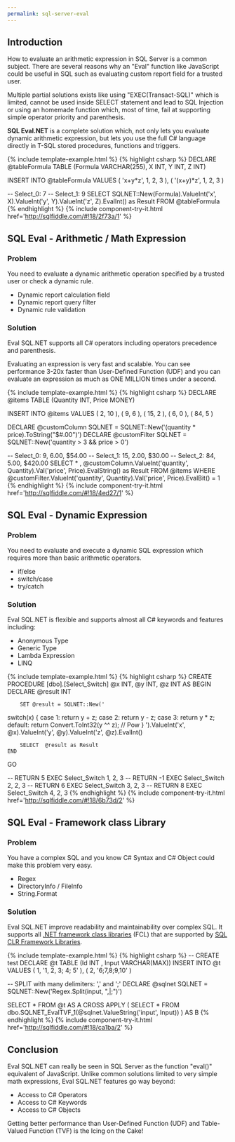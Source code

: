 ```yaml
---
permalink: sql-server-eval
---
```

## Introduction

How to evaluate an arithmetic expression in SQL Server is a common subject. There are several reasons why an "Eval" function like JavaScript could be useful in SQL such as evaluating custom report field for a trusted user.

Multiple partial solutions exists like using "EXEC(Transact-SQL)" which is limited, cannot be used inside SELECT statement and lead to SQL Injection or using an homemade function which, most of time, fail at supporting simple operator priority and parenthesis.

**SQL Eval.NET** is a complete solution which, not only lets you evaluate dynamic arithmetic expression, but lets you use the full C# language directly in T-SQL stored procedures, functions and triggers.

{% include template-example.html %} 
{% highlight csharp %}
DECLARE @tableFormula TABLE (Formula VARCHAR(255), X INT, Y INT, Z INT)

INSERT  INTO @tableFormula
VALUES  ( 'x+y*z', 1, 2, 3 ),
        ( '(x+y)*z', 1, 2, 3 )

-- Select_0: 7
-- Select_1: 9
SELECT  SQLNET::New(Formula).ValueInt('x', X).ValueInt('y', Y).ValueInt('z', Z).EvalInt() as Result
FROM    @tableFormula
{% endhighlight %}
{% include component-try-it.html href='http://sqlfiddle.com/#!18/2f73a/1' %}

## SQL Eval - Arithmetic / Math Expression

### Problem

You need to evaluate a dynamic arithmetic operation specified by a trusted user or check a dynamic rule.

 - Dynamic report calculation field
 - Dynamic report query filter
 - Dynamic rule validation

### Solution

Eval SQL.NET supports all C# operators including operators precedence and parenthesis.

Evaluating an expression is very fast and scalable. You can see performance 3-20x faster than User-Defined Function (UDF) and you can evaluate an expression as much as ONE MILLION times under a second.

{% include template-example.html %} 
{% highlight csharp %}
DECLARE @items TABLE (Quantity INT, Price MONEY)

INSERT  INTO @items
VALUES  ( 2, 10 ),
        ( 9, 6 ),
        ( 15, 2 ),
        ( 6, 0 ),
        ( 84, 5 )

DECLARE @customColumn SQLNET = SQLNET::New('(quantity * price).ToString("$#.00")')
DECLARE @customFilter SQLNET = SQLNET::New('quantity > 3 && price > 0')

-- Select_0: 9, 6.00, $54.00
-- Select_1: 15, 2.00, $30.00
-- Select_2: 84, 5.00, $420.00
SELECT  * ,
        @customColumn.ValueInt('quantity', Quantity).Val('price', Price).EvalString() as Result
FROM    @items
WHERE   @customFilter.ValueInt('quantity', Quantity).Val('price', Price).EvalBit() = 1
{% endhighlight %}
{% include component-try-it.html href='http://sqlfiddle.com/#!18/4ed27/1' %}

## SQL Eval - Dynamic Expression

### Problem

You need to evaluate and execute a dynamic SQL expression which requires more than basic arithmetic operators.

 - if/else
 - switch/case
 - try/catch

### Solution

Eval SQL.NET is flexible and supports almost all C# keywords and features including:

 - Anonymous Type
 - Generic Type
 - Lambda Expression
 - LINQ

{% include template-example.html %} 
{% highlight csharp %}
CREATE PROCEDURE [dbo].[Select_Switch] @x INT, @y INT, @z INT
AS
    BEGIN
        DECLARE @result INT

        SET @result = SQLNET::New('
switch(x)
{
	case 1: return y + z;
	case 2: return y - z;
	case 3: return y * z;
	default: return Convert.ToInt32(y ^^ z); // Pow
}
   ').ValueInt('x', @x).ValueInt('y', @y).ValueInt('z', @z).EvalInt()

        SELECT  @result as Result
    END

GO

-- RETURN 5
EXEC Select_Switch 1, 2, 3
-- RETURN -1
EXEC Select_Switch 2, 2, 3
-- RETURN 6
EXEC Select_Switch 3, 2, 3
-- RETURN 8
EXEC Select_Switch 4, 2, 3
{% endhighlight %}
{% include component-try-it.html href='http://sqlfiddle.com/#!18/6b73d/2' %}

## SQL Eval - Framework class Library

### Problem

You have a complex SQL and you know C# Syntax and C# Object could make this problem very easy.

 - Regex
 - DirectoryInfo / FileInfo
 - String.Format

### Solution

Eval SQL.NET improve readability and maintainability over complex SQL. It supports all [.NET framework class libraries](https://msdn.microsoft.com/en-us/library/gg145045.aspx) (FCL) that are supported by [SQL CLR Framework Libraries](https://docs.microsoft.com/en-us/sql/relational-databases/clr-integration/database-objects/supported-net-framework-libraries).

{% include template-example.html %} 
{% highlight csharp %}
-- CREATE test
DECLARE @t TABLE (Id INT , Input VARCHAR(MAX))
INSERT  INTO @t VALUES  ( 1, '1, 2, 3; 4; 5' ), ( 2, '6;7,8;9,10' )

-- SPLIT with many delimiters: ',' and ';'
DECLARE @sqlnet SQLNET = SQLNET::New('Regex.Split(input, ",|;")')

SELECT  *
FROM    @t AS A
        CROSS APPLY ( SELECT    *
                      FROM      dbo.SQLNET_EvalTVF_1(@sqlnet.ValueString('input', Input))
                    ) AS B
{% endhighlight %}
{% include component-try-it.html href='http://sqlfiddle.com/#!18/ca1ba/2' %}

## Conclusion

Eval SQL.NET can really be seen in SQL Server as the function "eval()" equivalent of JavaScript. Unlike common solutions limited to very simple math expressions, Eval SQL.NET features go way beyond:

 - Access to C# Operators
 - Access to C# Keywords
 - Access to C# Objects

Getting better performance than User-Defined Function (UDF) and Table-Valued Function (TVF) is the Icing on the Cake!
